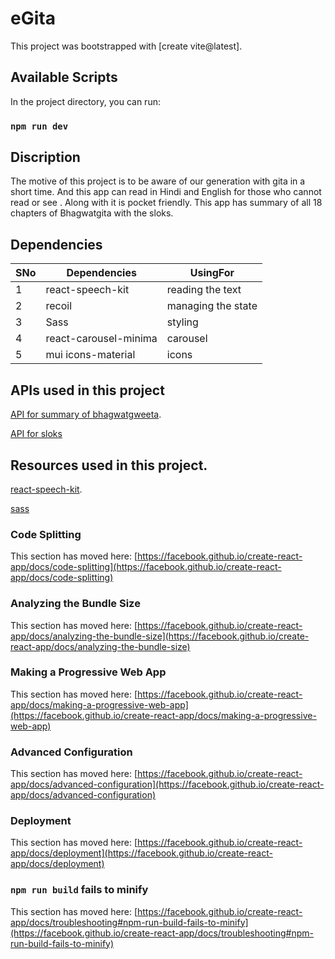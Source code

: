 # eGita

This project was bootstrapped with [create vite@latest].

## Available Scripts

In the project directory, you can run:

### `npm run dev`



## Discription
The motive of this project is to be aware of our generation with gita in a short time. 
And this app can  read in Hindi and English for those who cannot read or see . Along with it is pocket friendly.
This app has summary of all 18 chapters of Bhagwatgita with the sloks.


## Dependencies 
|SNo| Dependencies |  UsingFor |
|-|-|-|
|1| react-speech-kit |  reading the text|
|2| recoil |  managing the state |
|3| Sass | styling |
|4|react-carousel-minima | carousel | 
|5| mui icons-material|icons|


## APIs used in this project

[API for summary of bhagwatgweeta](https://bhagavadgitaapi.in/chapters/?api_key=b11f734eb00d87849).

[API for sloks](https://bhagavadgitaapi.in/slok/1/1/) 



## Resources used in this project.

[react-speech-kit](https://www.geeksforgeeks.org/create-a-text-to-speech-application-using-reactjs/).

[sass](https://youtu.be/tEQOdFgUXI4)


### Code Splitting

This section has moved here: [https://facebook.github.io/create-react-app/docs/code-splitting](https://facebook.github.io/create-react-app/docs/code-splitting)

### Analyzing the Bundle Size

This section has moved here: [https://facebook.github.io/create-react-app/docs/analyzing-the-bundle-size](https://facebook.github.io/create-react-app/docs/analyzing-the-bundle-size)

### Making a Progressive Web App

This section has moved here: [https://facebook.github.io/create-react-app/docs/making-a-progressive-web-app](https://facebook.github.io/create-react-app/docs/making-a-progressive-web-app)

### Advanced Configuration

This section has moved here: [https://facebook.github.io/create-react-app/docs/advanced-configuration](https://facebook.github.io/create-react-app/docs/advanced-configuration)

### Deployment

This section has moved here: [https://facebook.github.io/create-react-app/docs/deployment](https://facebook.github.io/create-react-app/docs/deployment)

### `npm run build` fails to minify

This section has moved here: [https://facebook.github.io/create-react-app/docs/troubleshooting#npm-run-build-fails-to-minify](https://facebook.github.io/create-react-app/docs/troubleshooting#npm-run-build-fails-to-minify)
